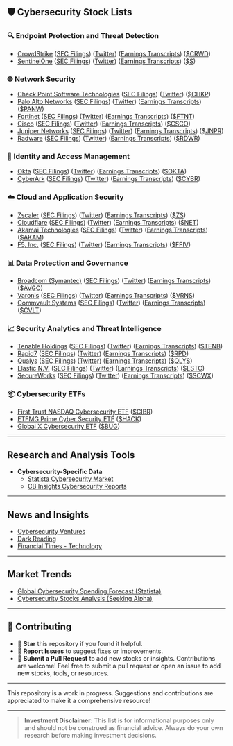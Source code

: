 ## **🛡️ Cybersecurity Stock Lists**

### **🔍 Endpoint Protection and Threat Detection**
- [CrowdStrike](https://ir.crowdstrike.com/) ([SEC Filings](https://www.sec.gov/edgar/browse/?CIK=0001535527)) ([Twitter](https://twitter.com/CrowdStrike)) ([Earnings Transcripts](https://seekingalpha.com/symbol/CRWD/earnings/transcripts)) ([$CRWD](https://finance.yahoo.com/quote/CRWD))
- [SentinelOne](https://investors.sentinelone.com/) ([SEC Filings](https://www.sec.gov/edgar/browse/?CIK=0001768123)) ([Twitter](https://twitter.com/SentinelOne)) ([Earnings Transcripts](https://seekingalpha.com/symbol/S/earnings/transcripts)) ([$S](https://finance.yahoo.com/quote/S))

### **🌐 Network Security**
- [Check Point Software Technologies](https://www.checkpoint.com/about-us/investor-relations/) ([SEC Filings](https://www.sec.gov/edgar/browse/?CIK=0001015922)) ([Twitter](https://twitter.com/CheckPointSW)) ([$CHKP](https://finance.yahoo.com/quote/CHKP))
- [Palo Alto Networks](https://investors.paloaltonetworks.com/) ([SEC Filings](https://www.sec.gov/edgar/browse/?CIK=0001327567)) ([Twitter](https://twitter.com/PaloAltoNtwks)) ([Earnings Transcripts](https://seekingalpha.com/symbol/PANW/earnings/transcripts)) ([$PANW](https://finance.yahoo.com/quote/PANW))
- [Fortinet](https://investor.fortinet.com/) ([SEC Filings](https://www.sec.gov/edgar/browse/?CIK=0001262039)) ([Twitter](https://twitter.com/Fortinet)) ([Earnings Transcripts](https://seekingalpha.com/symbol/FTNT/earnings/transcripts)) ([$FTNT](https://finance.yahoo.com/quote/FTNT))
- [Cisco](https://investor.cisco.com/) ([SEC Filings](https://www.sec.gov/edgar/browse/?CIK=0000858877)) ([Twitter](https://twitter.com/Cisco)) ([Earnings Transcripts](https://seekingalpha.com/symbol/CSCO/earnings/transcripts)) ([$CSCO](https://finance.yahoo.com/quote/CSCO))
- [Juniper Networks](https://investor.juniper.net/) ([SEC Filings](https://www.sec.gov/edgar/browse/?CIK=0001043604)) ([Twitter](https://twitter.com/JuniperNetworks)) ([Earnings Transcripts](https://seekingalpha.com/symbol/JNPR/earnings/transcripts)) ([$JNPR](https://finance.yahoo.com/quote/JNPR))
- [Radware](https://www.radware.com/investor-relations/) ([SEC Filings](https://www.sec.gov/edgar/browse/?CIK=0001109345)) ([Twitter](https://twitter.com/radware)) ([Earnings Transcripts](https://seekingalpha.com/symbol/RDWR/earnings/transcripts)) ([$RDWR](https://finance.yahoo.com/quote/RDWR))

### **🔑 Identity and Access Management**
- [Okta](https://investor.okta.com/) ([SEC Filings](https://www.sec.gov/edgar/browse/?CIK=0001660134)) ([Twitter](https://twitter.com/Okta)) ([Earnings Transcripts](https://seekingalpha.com/symbol/OKTA/earnings/transcripts)) ([$OKTA](https://finance.yahoo.com/quote/OKTA))
- [CyberArk](https://www.cyberark.com/investors/) ([SEC Filings](https://www.sec.gov/edgar/browse/?CIK=0001509821)) ([Twitter](https://twitter.com/CyberArk)) ([Earnings Transcripts](https://seekingalpha.com/symbol/CYBR/earnings/transcripts)) ([$CYBR](https://finance.yahoo.com/quote/CYBR))

### **☁️ Cloud and Application Security**
- [Zscaler](https://ir.zscaler.com/) ([SEC Filings](https://www.sec.gov/edgar/browse/?CIK=0001713683)) ([Twitter](https://twitter.com/Zscaler)) ([Earnings Transcripts](https://seekingalpha.com/symbol/ZS/earnings/transcripts)) ([$ZS](https://finance.yahoo.com/quote/ZS))
- [Cloudflare](https://investors.cloudflare.com/) ([SEC Filings](https://www.sec.gov/edgar/browse/?CIK=0001477333)) ([Twitter](https://twitter.com/Cloudflare)) ([Earnings Transcripts](https://seekingalpha.com/symbol/NET/earnings/transcripts)) ([$NET](https://finance.yahoo.com/quote/NET))
- [Akamai Technologies](https://www.akamai.com/company/investor-relations) ([SEC Filings](https://www.sec.gov/edgar/browse/?CIK=0001086222)) ([Twitter](https://twitter.com/Akamai)) ([Earnings Transcripts](https://seekingalpha.com/symbol/AKAM/earnings/transcripts)) ([$AKAM](https://finance.yahoo.com/quote/AKAM))
- [F5, Inc.](https://investors.f5.com/) ([SEC Filings](https://www.sec.gov/edgar/browse/?CIK=0001048695)) ([Twitter](https://twitter.com/F5)) ([Earnings Transcripts](https://seekingalpha.com/symbol/FFIV/earnings/transcripts)) ([$FFIV](https://finance.yahoo.com/quote/FFIV))

### **📊 Data Protection and Governance**
- [Broadcom (Symantec)](https://investors.broadcom.com/) ([SEC Filings](https://www.sec.gov/edgar/browse/?CIK=0001730168)) ([Twitter](https://twitter.com/Broadcom)) ([Earnings Transcripts](https://seekingalpha.com/symbol/AVGO/earnings/transcripts)) ([$AVGO](https://finance.yahoo.com/quote/AVGO))
- [Varonis](https://ir.varonis.com/) ([SEC Filings](https://www.sec.gov/edgar/browse/?CIK=0001342478)) ([Twitter](https://twitter.com/Varonis)) ([Earnings Transcripts](https://seekingalpha.com/symbol/VRNS/earnings/transcripts)) ([$VRNS](https://finance.yahoo.com/quote/VRNS))
- [Commvault Systems](https://ir.commvault.com/) ([SEC Filings](https://www.sec.gov/edgar/browse/?CIK=0001169561)) ([Twitter](https://twitter.com/Commvault)) ([Earnings Transcripts](https://seekingalpha.com/symbol/CVLT/earnings/transcripts)) ([$CVLT](https://finance.yahoo.com/quote/CVLT))

### **📈 Security Analytics and Threat Intelligence**
- [Tenable Holdings](https://investors.tenable.com/) ([SEC Filings](https://www.sec.gov/edgar/browse/?CIK=0001660280)) ([Twitter](https://twitter.com/TenableSecurity)) ([Earnings Transcripts](https://seekingalpha.com/symbol/TENB/earnings/transcripts)) ([$TENB](https://finance.yahoo.com/quote/TENB))
- [Rapid7](https://investors.rapid7.com/) ([SEC Filings](https://www.sec.gov/edgar/browse/?CIK=0001560327)) ([Twitter](https://twitter.com/Rapid7)) ([Earnings Transcripts](https://seekingalpha.com/symbol/RPD/earnings/transcripts)) ([$RPD](https://finance.yahoo.com/quote/RPD))
- [Qualys](https://investor.qualys.com/) ([SEC Filings](https://www.sec.gov/edgar/browse/?CIK=0001107843)) ([Twitter](https://twitter.com/Qualys)) ([Earnings Transcripts](https://seekingalpha.com/symbol/QLYS/earnings/transcripts)) ([$QLYS](https://finance.yahoo.com/quote/QLYS))
- [Elastic N.V.](https://elastic.co/investor-relations/) ([SEC Filings](https://www.sec.gov/edgar/browse/?CIK=0001707753)) ([Twitter](https://twitter.com/elastic)) ([Earnings Transcripts](https://seekingalpha.com/symbol/ESTC/earnings/transcripts)) ([$ESTC](https://finance.yahoo.com/quote/ESTC))
- [SecureWorks](https://investors.secureworks.com/) ([SEC Filings](https://www.sec.gov/edgar/browse/?CIK=0001468666)) ([Twitter](https://twitter.com/SecureWorks)) ([Earnings Transcripts](https://seekingalpha.com/symbol/SCWX/earnings/transcripts)) ([$SCWX](https://finance.yahoo.com/quote/SCWX))

### **📦 Cybersecurity ETFs**
- [First Trust NASDAQ Cybersecurity ETF](https://www.ftportfolios.com/retail/etf/etfsummary.aspx?Ticker=CIBR)  ([$CIBR](https://finance.yahoo.com/quote/CIBR))
- [ETFMG Prime Cyber Security ETF](https://etfmg.com/funds/hack/)  ([$HACK](https://finance.yahoo.com/quote/HACK))
- [Global X Cybersecurity ETF](https://www.globalxetfs.com/funds/bug/)  ([$BUG](https://finance.yahoo.com/quote/BUG))

---

## **Research and Analysis Tools**
- **Cybersecurity-Specific Data**
  - [Statista Cybersecurity Market](https://www.statista.com/outlook/tmo/cybersecurity/worldwide)
  - [CB Insights Cybersecurity Reports](https://www.cbinsights.com/research/cybersecurity/)

---

## **News and Insights**
- [Cybersecurity Ventures](https://cybersecurityventures.com/)
- [Dark Reading](https://www.darkreading.com/)
- [Financial Times - Technology](https://www.ft.com/technology)

---

## **Market Trends**
- [Global Cybersecurity Spending Forecast (Statista)](https://www.statista.com/statistics/991304/worldwide-cybersecurity-spending/)
- [Cybersecurity Stocks Analysis (Seeking Alpha)](https://seekingalpha.com/)

---

## **🤝 Contributing**

- 🌟 **Star** this repository if you found it helpful.
- 🐛 **Report Issues** to suggest fixes or improvements.
- 🚀 **Submit a Pull Request** to add new stocks or insights.
Contributions are welcome! Feel free to submit a pull request or open an issue to add new stocks, tools, or resources.

---

This repository is a work in progress. Suggestions and contributions are appreciated to make it a comprehensive resource!


---

> **Investment Disclaimer**: This list is for informational purposes only and should not be construed as financial advice. Always do your own research before making investment decisions.
